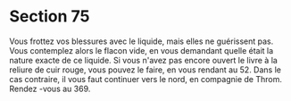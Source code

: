 # Section 75

Vous frottez vos blessures avec le liquide, mais elles ne guérissent pas. Vous contemplez
alors le flacon vide, en vous demandant quelle était la nature exacte de ce liquide. Si vous
n'avez pas encore ouvert le livre à la reliure de cuir rouge, vous pouvez  le faire, en vous
rendant au 52. Dans le cas contraire, il vous faut continuer vers le nord, en compagnie de
Throm. Rendez -vous au 369.